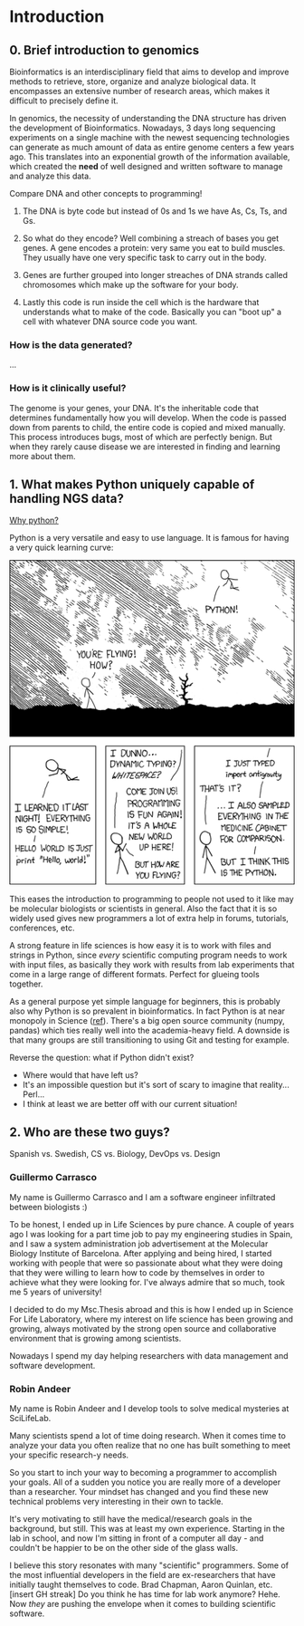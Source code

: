 # Introduction

## 0. Brief introduction to genomics

Bioinformatics is an interdisciplinary field that aims to develop and improve methods
to retrieve, store, organize and analyze biological data. It encompasses an extensive
number of research areas, which makes it difficult to precisely define it.

In genomics, the necessity of understanding the DNA structure has driven the development
of Bioinformatics. Nowadays, 3 days long sequencing experiments on a single machine with the newest sequencing
technologies can generate as much amount of data as entire genome centers a few years
ago. This translates into an exponential growth of the information available, which
created the **need** of well designed and written software to manage and analyze this
data.

Compare DNA and other concepts to programming!

1. The DNA is byte code but instead of 0s and 1s we have As, Cs, Ts, and Gs.

2. So what do they encode? Well combining a streach of bases you get genes. A gene
   encodes a protein: very same you eat to build muscles. They usually have one very
   specific task to carry out in the body.

3. Genes are further grouped into longer streaches of DNA strands called chromosomes
   which make up the software for your body.

4. Lastly this code is run inside the cell which is the hardware that understands what
   to make of the code. Basically you can "boot up" a cell with whatever DNA source
   code you want.

### How is the data generated?
...

### How is it clinically useful?
The genome is your genes, your DNA. It's the inheritable code that determines
fundamentally how you will develop. When the code is passed down from parents to child,
the entire code is copied and mixed manually. This process introduces bugs, most of
which are perfectly benign. But when they rarely cause disease we are interested in
finding and learning more about them.


## 1. What makes Python uniquely capable of handling NGS data?
[Why python?](http://www.nature.com/news/programming-pick-up-python-1.16833)

Python is a very versatile and easy to use language. It is famous for having a very
quick learning curve:

![Python XKCD](/assets/python.png?raw=True)

This eases the introduction to programming to people not used to it like may be
molecular biologists or scientists in general. Also the fact that it is so widely
used gives new programmers a lot of extra help in forums, tutorials, conferences, etc.

A strong feature in life sciences is how easy it is to work with files and strings in
Python, since _every_ scientific computing program needs to work with input files, as
basically they work with results from lab experiments that come in a large range of
different formats. Perfect for glueing tools together.

As a general purpose yet simple language for beginners, this is probably also why
Python is so prevalent in bioinformatics. In fact Python is at near monopoly in Science
([ref][monopoly]). There's a big open source community (numpy, pandas) which ties really
well into the academia-heavy field. A downside is that many groups are still
transitioning to using Git and testing for example.

Reverse the question: what if Python didn't exist?
  - Where would that have left us?
  - It's an impossible question but it's sort of scary to imagine that reality... Perl...
  - I think at least we are better off with our current situation!

## 2. Who are these two guys?
Spanish vs. Swedish, CS vs. Biology, DevOps vs. Design

### Guillermo Carrasco
My name is Guillermo Carrasco and I am a software engineer infiltrated between biologists :)

To be honest, I ended up in Life Sciences by pure chance. A couple of years ago I was
looking for a part time job to pay my engineering studies in Spain, and I saw a system
administration job advertisement at the Molecular Biology Institute of Barcelona. After
applying and being hired, I started working with people that were so passionate
about what they were doing that they were willing to learn how to code by themselves
in order to achieve what they were looking for. I've always admire that so much, took
me 5 years of university!

I decided to do my Msc.Thesis abroad and this is how I ended up in Science For Life
Laboratory, where my interest on life science has been growing and growing, always
motivated by the strong open source and collaborative environment that is
growing among scientists.

Nowadays I spend my day helping researchers with data management and software development.

### Robin Andeer
My name is Robin Andeer and I develop tools to solve medical mysteries at SciLifeLab.

Many scientists spend a lot of time doing research. When it comes time to analyze your
data you often realize that no one has built something to meet your specific research-y
needs.

So you start to inch your way to becoming a programmer to accomplish your goals. All of
a sudden you notice you are really more of a developer than a researcher. Your mindset
has changed and you find these new technical problems very interesting in their own to
tackle.

It's very motivating to still have the medical/research goals in the background, but
still. This was at least my own experience. Starting in the lab in school, and now I'm
sitting in front of a computer all day - and couldn't be happier to be on the other side
of the glass walls.

I believe this story resonates with many "scientific" programmers. Some of the most
influential developers in the field are ex-researchers that have initially taught
themselves to code. Brad Chapman, Aaron Quinlan, etc. [insert GH streak] Do you think he
has time for lab work anymore? Hehe. Now *they* are pushing the envelope when it comes
to building scientific software.


[monopoly]: http://news.kynosarges.org/2015/04/05/programming-languages-in-2014/
